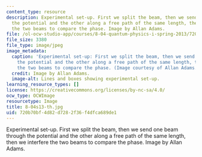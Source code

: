 ```yaml
---
content_type: resource
description: Experimental set-up. First we split the beam, then we send one beam through
  the potential and the other along a free path of the same length, then we interfere
  the two beams to compare the phase. Image by Allan Adams.
file: /ol-ocw-studio-app/courses/8-04-quantum-physics-i-spring-2013/720b70bf4d82d7282f36f4dfca689de1_8-04s13-th.jpg
file_size: 3380
file_type: image/jpeg
image_metadata:
  caption: 'Experimental set-up: First we split the beam, then we send one beam through
    the potential and the other along a free path of the same length, then we interfere
    the two beams to compare the phase. (Image courtesy of Allan Adams.)'
  credit: Image by Allan Adams.
  image-alt: Lines and boxes showing experimental set-up.
learning_resource_types: []
license: https://creativecommons.org/licenses/by-nc-sa/4.0/
ocw_type: OCWImage
resourcetype: Image
title: 8-04s13-th.jpg
uid: 720b70bf-4d82-d728-2f36-f4dfca689de1
---
```

Experimental set-up. First we split the beam, then we send one beam through the potential and the other along a free path of the same length, then we interfere the two beams to compare the phase. Image by Allan Adams.